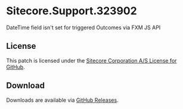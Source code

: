 # Sitecore.Support.323902
DateTime field isn't set for triggered Outcomes via FXM JS API

## License  
This patch is licensed under the [Sitecore Corporation A/S License for GitHub](https://github.com/sitecoresupport/Sitecore.Support.323902/blob/master/LICENSE).  

## Download  
Downloads are available via [GitHub Releases](https://github.com/sitecoresupport/Sitecore.Support.323902/releases).  
